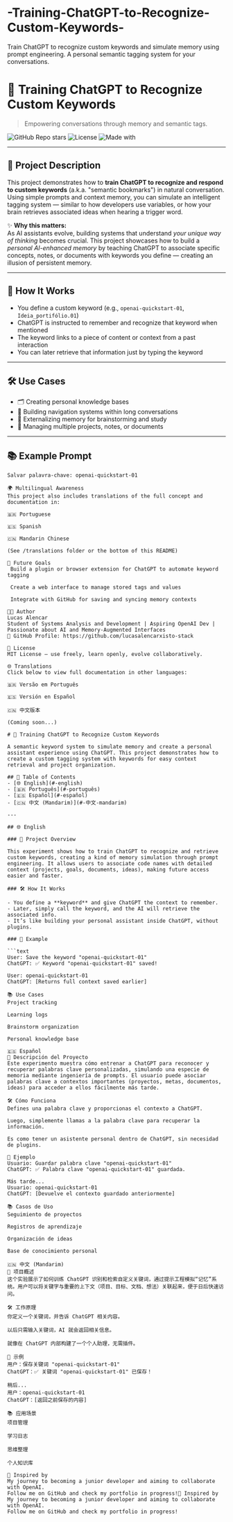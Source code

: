 # -Training-ChatGPT-to-Recognize-Custom-Keywords-
Train ChatGPT to recognize custom keywords and simulate memory using prompt engineering. A personal semantic tagging system for your conversations.
# 🧠 Training ChatGPT to Recognize Custom Keywords  
> Empowering conversations through memory and semantic tags.

![GitHub Repo stars](https://img.shields.io/github/stars/lucasalencarxisto-stack/chatgpt-keyword-memory?style=social)
![License](https://img.shields.io/badge/license-MIT-green)
![Made with](https://img.shields.io/badge/Made%20with-❤️%20and%20GPT-blue)

---

## 📌 Project Description

This project demonstrates how to **train ChatGPT to recognize and respond to custom keywords** (a.k.a. "semantic bookmarks") in natural conversation. Using simple prompts and context memory, you can simulate an intelligent tagging system — similar to how developers use variables, or how your brain retrieves associated ideas when hearing a trigger word.

✨ **Why this matters:**  
As AI assistants evolve, building systems that understand *your unique way of thinking* becomes crucial. This project showcases how to build a *personal AI-enhanced memory* by teaching ChatGPT to associate specific concepts, notes, or documents with keywords you define — creating an illusion of persistent memory.

---

## 🧪 How It Works

- You define a custom keyword (e.g., `openai-quickstart-01`, `Ideia_portifólio.01`)
- ChatGPT is instructed to remember and recognize that keyword when mentioned
- The keyword links to a piece of content or context from a past interaction
- You can later retrieve that information just by typing the keyword

---

## 🛠️ Use Cases

- 🗂️ Creating personal knowledge bases  
- 🧭 Building navigation systems within long conversations  
- 🧠 Externalizing memory for brainstorming and study  
- 🧩 Managing multiple projects, notes, or documents  

---

## 📚 Example Prompt

```text
Salvar palavra-chave: openai-quickstart-01

🌍 Multilingual Awareness
This project also includes translations of the full concept and documentation in:

🇧🇷 Portuguese

🇪🇸 Spanish

🇨🇳 Mandarin Chinese

(See /translations folder or the bottom of this README)

🤖 Future Goals
 Build a plugin or browser extension for ChatGPT to automate keyword tagging

 Create a web interface to manage stored tags and values

 Integrate with GitHub for saving and syncing memory contexts

👨‍💻 Author
Lucas Alencar
Student of Systems Analysis and Development | Aspiring OpenAI Dev | Passionate about AI and Memory-Augmented Interfaces
🔗 GitHub Profile: https://github.com/lucasalencarxisto-stack

📝 License
MIT License — use freely, learn openly, evolve collaboratively.

🌐 Translations
Click below to view full documentation in other languages:

🇧🇷 Versão em Português

🇪🇸 Versión en Español

🇨🇳 中文版本

(Coming soon...)

# 🧠 Training ChatGPT to Recognize Custom Keywords

A semantic keyword system to simulate memory and create a personal assistant experience using ChatGPT. This project demonstrates how to create a custom tagging system with keywords for easy context retrieval and project organization.

## 📌 Table of Contents
- [🌐 English](#-english)
- [🇧🇷 Português](#-português)
- [🇪🇸 Español](#-español)
- [🇨🇳 中文 (Mandarim)](#-中文-mandarim)

---

## 🌐 English

### 🧠 Project Overview

This experiment shows how to train ChatGPT to recognize and retrieve custom keywords, creating a kind of memory simulation through prompt engineering. It allows users to associate code names with detailed context (projects, goals, documents, ideas), making future access easier and faster.

### 🛠️ How It Works

- You define a **keyword** and give ChatGPT the context to remember.
- Later, simply call the keyword, and the AI will retrieve the associated info.
- It’s like building your personal assistant inside ChatGPT, without plugins.

### 🧪 Example

```text
User: Save the keyword "openai-quickstart-01"  
ChatGPT: ✅ Keyword "openai-quickstart-01" saved!

User: openai-quickstart-01  
ChatGPT: [Returns full context saved earlier]

📚 Use Cases
Project tracking

Learning logs

Brainstorm organization

Personal knowledge base

🇪🇸 Español
🧠 Descripción del Proyecto
Este experimento muestra cómo entrenar a ChatGPT para reconocer y recuperar palabras clave personalizadas, simulando una especie de memoria mediante ingeniería de prompts. El usuario puede asociar palabras clave a contextos importantes (proyectos, metas, documentos, ideas) para acceder a ellos fácilmente más tarde.

🛠️ Cómo Funciona
Defines una palabra clave y proporcionas el contexto a ChatGPT.

Luego, simplemente llamas a la palabra clave para recuperar la información.

Es como tener un asistente personal dentro de ChatGPT, sin necesidad de plugins.

🧪 Ejemplo
Usuario: Guardar palabra clave "openai-quickstart-01"  
ChatGPT: ✅ Palabra clave "openai-quickstart-01" guardada.

Más tarde...
Usuario: openai-quickstart-01  
ChatGPT: [Devuelve el contexto guardado anteriormente]

📚 Casos de Uso
Seguimiento de proyectos

Registros de aprendizaje

Organización de ideas

Base de conocimiento personal

🇨🇳 中文 (Mandarim)
🧠 项目概述
这个实验展示了如何训练 ChatGPT 识别和检索自定义关键词，通过提示工程模拟“记忆”系统。用户可以将关键字与重要的上下文（项目、目标、文档、想法）关联起来，便于日后快速访问。

🛠️ 工作原理
你定义一个关键词，并告诉 ChatGPT 相关内容。

以后只需输入关键词，AI 就会返回相关信息。

就像在 ChatGPT 内部构建了一个个人助理，无需插件。

🧪 示例
用户：保存关键词 "openai-quickstart-01"  
ChatGPT：✅ 关键词 "openai-quickstart-01" 已保存！

稍后...
用户：openai-quickstart-01  
ChatGPT：[返回之前保存的内容]

📚 应用场景
项目管理

学习日志

思维整理

个人知识库

🧠 Inspired by
My journey to becoming a junior developer and aiming to collaborate with OpenAI.
Follow me on GitHub and check my portfolio in progress!🧠 Inspired by
My journey to becoming a junior developer and aiming to collaborate with OpenAI.
Follow me on GitHub and check my portfolio in progress!





